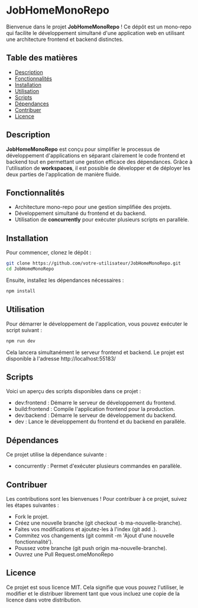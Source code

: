 # JobHomeMonoRepo

Bienvenue dans le projet **JobHomeMonoRepo** ! Ce dépôt est un mono-repo qui facilite le développement simultané d'une application web en utilisant une architecture frontend et backend distinctes.

## Table des matières

- [Description](#description)
- [Fonctionnalités](#fonctionnalités)
- [Installation](#installation)
- [Utilisation](#utilisation)
- [Scripts](#scripts)
- [Dépendances](#dépendances)
- [Contribuer](#contribuer)
- [Licence](#licence)

## Description

**JobHomeMonoRepo** est conçu pour simplifier le processus de développement d'applications en séparant clairement le code frontend et backend tout en permettant une gestion efficace des dépendances. Grâce à l'utilisation de **workspaces**, il est possible de développer et de déployer les deux parties de l'application de manière fluide.

## Fonctionnalités

- Architecture mono-repo pour une gestion simplifiée des projets.
- Développement simultané du frontend et du backend.
- Utilisation de **concurrently** pour exécuter plusieurs scripts en parallèle.

## Installation

Pour commencer, clonez le dépôt :

```bash
git clone https://github.com/votre-utilisateur/JobHomeMonoRepo.git
cd JobHomeMonoRepo
```

Ensuite, installez les dépendances nécessaires :

```bash
npm install
```

## Utilisation

Pour démarrer le développement de l'application, vous pouvez exécuter le script suivant :

```bash
npm run dev
```

Cela lancera simultanément le serveur frontend et backend.
Le projet est disponible à l'adresse http://localhost:55183/

## Scripts

Voici un aperçu des scripts disponibles dans ce projet :

- dev:frontend : Démarre le serveur de développement du frontend.
- build:frontend : Compile l'application frontend pour la production.
- dev:backend : Démarre le serveur de développement du backend.
- dev : Lance le développement du frontend et du backend en parallèle.

## Dépendances

Ce projet utilise la dépendance suivante :

- concurrently : Permet d'exécuter plusieurs commandes en parallèle.

## Contribuer

Les contributions sont les bienvenues ! Pour contribuer à ce projet, suivez les étapes suivantes :

- Fork le projet.
- Créez une nouvelle branche (git checkout -b ma-nouvelle-branche).
- Faites vos modifications et ajoutez-les à l'index (git add .).
- Commitez vos changements (git commit -m 'Ajout d'une nouvelle fonctionnalité').
- Poussez votre branche (git push origin ma-nouvelle-branche).
- Ouvrez une Pull Request.omeMonoRepo

## Licence

Ce projet est sous licence MIT. Cela signifie que vous pouvez l'utiliser, le modifier et le distribuer librement tant que vous incluez une copie de la licence dans votre distribution.
